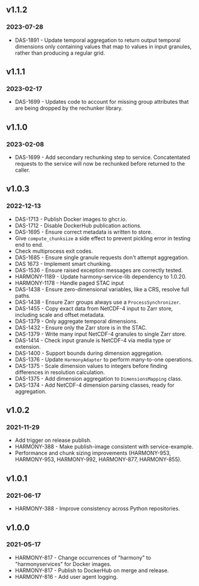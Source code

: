 ## v1.1.2
### 2023-07-28

* DAS-1891 - Update temporal aggregation to return output temporal dimensions
  only containing values that map to values in input granules, rather than
  producing a regular grid.

## v1.1.1
### 2023-02-17

* DAS-1699 - Updates code to account for missing group attributes that are
  being dropped by the rechunker library.

## v1.1.0
### 2023-02-08

* DAS-1699 - Add secondary rechunking step to service. Concatentated requests
  to the service will now be rechunked before returned to the caller.

## v1.0.3
### 2022-12-13

* DAS-1713 - Publish Docker images to ghcr.io.
* DAS-1712 - Disable DockerHub publication actions.
* DAS-1695 - Ensure correct metadata is written to store.
* Give `compute_chunksize` a side effect to prevent pickling error in testing end to end.
* Check multiprocess exit codes.
* DAS-1685 - Ensure single granule requests don't attempt aggregation.
* DAS 1673 - Implement smart chunking.
* DAS-1536 - Ensure raised exception messages are correctly tested.
* HARMONY-1189 - Update harmony-service-lib dependency to 1.0.20.
* HARMONY-1178 - Handle paged STAC input
* DAS-1438 - Ensure zero-dimensional variables, like a CRS, resolve full paths.
* DAS-1438 - Ensure Zarr groups always use a `ProcessSynchronizer`.
* DAS-1455 - Copy exact data from NetCDF-4 input to Zarr store, including scale and offset metadata.
* DAS-1379 - Only aggregate temporal dimensions.
* DAS-1432 - Ensure only the Zarr store is in the STAC.
* DAS-1379 - Write many input NetCDF-4 granules to single Zarr store.
* DAS-1414 - Check input granule is NetCDF-4 via media type or extension.
* DAS-1400 - Support bounds during dimension aggregation.
* DAS-1376 - Update `HarmonyAdapter` to perform many-to-one operations.
* DAS-1375 - Scale dimension values to integers before finding differences in resolution calculation.
* DAS-1375 - Add dimension aggregation to `DimensionsMapping` class.
* DAS-1374 - Add NetCDF-4 dimension parsing classes, ready for aggregation.

## v1.0.2
### 2021-11-29

* Add trigger on release publish.
* HARMONY-388 - Make publish-image consistent with service-example.
* Performance and chunk sizing improvements (HARMONY-953, HARMONY-953, HARMONY-992, HARMONY-877, HARMONY-855).

## v1.0.1
### 2021-06-17

* HARMONY-388 - Improve consistency across Python repositories.

## v1.0.0
### 2021-05-17

* HARMONY-817 - Change occurrences of "harmony" to "harmonyservices" for Docker images.
* HARMONY-817 - Publish to DockerHub on merge and release.
* HARMONY-816 - Add user agent logging.
